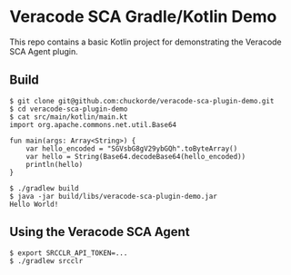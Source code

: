 # Veracode SCA Gradle/Kotlin Demo

This repo contains a basic Kotlin project for demonstrating the Veracode SCA Agent plugin.

## Build
```
$ git clone git@github.com:chuckorde/veracode-sca-plugin-demo.git
$ cd veracode-sca-plugin-demo
$ cat src/main/kotlin/main.kt
import org.apache.commons.net.util.Base64

fun main(args: Array<String>) {
    var hello_encoded = "SGVsbG8gV29ybGQh".toByteArray()
    var hello = String(Base64.decodeBase64(hello_encoded))
    println(hello)
}

$ ./gradlew build
$ java -jar build/libs/veracode-sca-plugin-demo.jar
Hello World!
```

## Using the Veracode SCA Agent
```
$ export SRCCLR_API_TOKEN=...
$ ./gradlew srcclr

```

